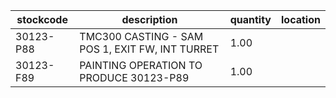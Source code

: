 |stockcode|description|quantity|location|
|---------|-----------|--------|--------|
|30123-P88|TMC300 CASTING - SAM POS 1, EXIT FW, INT TURRET|1.00||
|30123-F89|PAINTING OPERATION TO PRODUCE 30123-P89|1.00||
